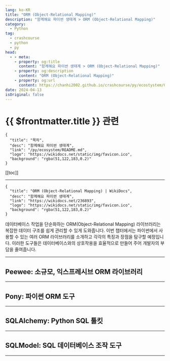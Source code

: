 ```yaml
---
lang: ko-KR
title: "ORM (Object-Relational Mapping)"
description: "함께해요 파이썬 생태계 > ORM (Object-Relational Mapping)"
category:
  - Python
tag: 
  - crashcourse
  - python
  - py
head:
  - - meta:
    - property: og:title
      content: "함께해요 파이썬 생태계 > ORM (Object-Relational Mapping)"
    - property: og:description
      content: "ORM (Object-Relational Mapping)"
    - property: og:url
      content: https://chanhi2002.github.io/crashcourse/py/ecostystem/07/orm.html
date: 2024-04-13
isOriginal: false
---
```


# {{ $frontmatter.title }} 관련

```component VPCard
{
  "title": "목차",
  "desc": "함께해요 파이썬 생태계",
  "link": "/py/ecosystem/README.md",
  "logo": "https://wikidocs.net/static/img/favicon.ico",
  "background": "rgba(51,122,183,0.2)"
}
```

[[toc]]

---

```component VPCard
{
  "title": "ORM (Object-Relational Mapping) | WikiDocs",
  "desc": "함께해요 파이썬 생태계",
  "link": "https://wikidocs.net/236893",
  "logo": "https://wikidocs.net/static/img/favicon.ico",
  "background": "rgba(51,122,183,0.2)"
}
```

데이터베이스 작업을 단순화하는 ORM(Object-Relational Mapping) 라이브러리는 복잡한 데이터 구조를 쉽게 관리할 수 있게 도와줍니다. 이번 챕터에서는 파이썬에서 사용할 수 있는 여러 ORM 라이브러리를 소개하고 각각의 특징과 장점을 탐구할 예정입니다. 이러한 도구들은 데이터베이스와의 상호작용을 효율적으로 만들어 주어 개발자의 부담을 줄여줍니다.

---

## Peewee: 소규모, 익스프레시브 ORM 라이브러리

<SiteInfo
  name="Peewee: 소규모, 익스프레시브 ORM 라이브러리 | WikiDOcs"
  desc="함께해요 파이썬 생태계"
  url="https://wikidocs.net/236711"
  logo="https://wikidocs.net/static/img/favicon.ico"
  preview="https://wikidocs.net/images/page/236711/peewee_logo.png"/>

<!-- TODO: 작성 -->

---

## Pony: 파이썬 ORM 도구

<SiteInfo
  name="Pony: 파이썬 ORM 도구 | WikiDOcs"
  desc="함께해요 파이썬 생태계"
  url="https://wikidocs.net/230831"
  logo="https://wikidocs.net/static/img/favicon.ico"
  preview="https://wikidocs.net/images/page/230831/pony_logo.png"/>

<!-- TODO: 작성 -->

---

## SQLAlchemy: Python SQL 툴킷

<SiteInfo
  name="SQLAlchemy: Python SQL 툴킷 | WikiDOcs"
  desc="함께해요 파이썬 생태계"
  url="https://wikidocs.net/226764"
  logo="https://wikidocs.net/static/img/favicon.ico"
  preview="https://wikidocs.net/images/page/226764/sqla_logo.png"/>

<!-- TODO: 작성 -->

---

## SQLModel: SQL 데이터베이스 조작 도구

<SiteInfo
  name="SQLModel: SQL 데이터베이스 조작 도구 | WikiDOcs"
  desc="함께해요 파이썬 생태계"
  url="https://wikidocs.net/230461"
  logo="https://wikidocs.net/static/img/favicon.ico"
  preview="https://wikidocs.net/images/page/230461/SQLModel_logo.png"/>

<!-- TODO: 작성 -->

---

<TagLinks />